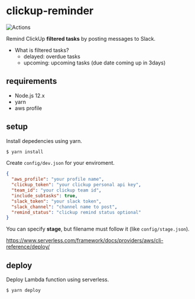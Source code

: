 # clickup-reminder

![Actions](https://github.com/t2h5/clickup-reminder/workflows/Actions/badge.svg)

Remind ClickUp **filtered tasks** by posting messages to Slack.

- What is filtered tasks?
  - delayed: overdue tasks
  - upcoming: upcoming tasks (due date coming up in 3days)

## requirements

- Node.js 12.x
- yarn
- aws profile

## setup

Install depedencies using yarn.

```sh
$ yarn install
```

Create `config/dev.json` for your enviroment.

```json
{
  "aws_profile": "your profile name",
  "clickup_token": "your clickup personal api key",
  "team_id": "your clickup team id",
  "include_subtasks": true,
  "slack_token": "your slack token",
  "slack_channel": "channel name to post",
  "remind_status": "clickup remind status optional"
}
```

You can specify **stage**, but filename must follow it (like `config/stage.json`).

https://www.serverless.com/framework/docs/providers/aws/cli-reference/deploy/

## deploy

Deploy Lambda function using serverless.

```sh
$ yarn deploy
```
